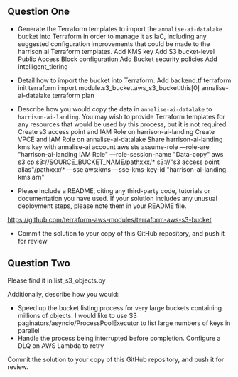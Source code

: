 ## Question One

- Generate the Terraform templates to import the `annalise-ai-datalake` bucket into Terraform in order to manage it as IaC, including any suggested configuration improvements that could be made to the harrison.ai Terraform templates.
Add KMS key
Add S3 bucket-level Public Access Block configuration
Add Bucket security policies
Add intelligent_tiering

- Detail how to import the bucket into Terraform.
Add backend.tf
terraform init
terraform import module.s3_bucket.aws_s3_bucket.this[0] annalise-ai-datalake
terraform plan

- Describe how you would copy the data in `annalise-ai-datalake` to `harrison-ai-landing`.  You may wish to provide Terraform templates for any resources that would be used by this process, but it is not required.
Create s3 access point and IAM Role on harrison-ai-landing
Create VPCE and IAM Role on annalise-ai-datalake
Share harrison-ai-landing kms key with annalise-ai account
aws sts assume-role —role-are "harrison-ai-landing IAM Role" —role-session-name "Data-copy"
aws s3 cp s3://SOURCE_BUCKET_NAME/pathxxx/* s3://"s3 access point alias"/pathxxx/* —sse aws:kms —sse-kms-key-id "harrison-ai-landing kms arn"


- Please include a README, citing any third-party code, tutorials or documentation you have used.  If your solution includes any unusual deployment steps, please note them in your README file.

https://github.com/terraform-aws-modules/terraform-aws-s3-bucket

- Commit the solution to your copy of this GitHub repository, and push it for review


## Question Two

Please find it in list_s3_objects.py

Additionally, describe how you would:

- Speed up the bucket listing process for very large buckets containing millions of objects.
I would like to use S3 paginators/asyncio/ProcessPoolExecutor to list large numbers of keys in parallel
- Handle the process being interrupted before completion.
Configure a DLQ on AWS Lambda to retry

Commit the solution to your copy of this GitHub repository, and push it for review.
